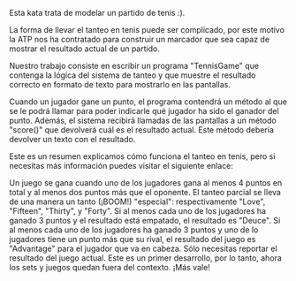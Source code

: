 Esta kata trata de modelar un partido de tenis :).

La forma de llevar el tanteo en tenis puede ser complicado, por este motivo la ATP nos ha contratado para construir un marcador que sea capaz de mostrar el resultado actual de un partido.

Nuestro trabajo consiste en escribir un programa "TennisGame" que contenga la lógica del sistema de tanteo y que muestre el resultado correcto en formato de texto para mostrarlo en las pantallas.

Cuando un jugador gane un punto, el programa contendrá un método al que se le podrá llamar para poder indicarle qué jugador ha sido el ganador del punto. Además, el sistema recibirá llamadas de las pantallas a un método "score()" que devolverá cuál es el resultado actual. Este método debería devolver un texto con el resultado.

Este es un resumen explicamos cómo funciona el tanteo en tenis, pero si necesitas más información puedes visitar el siguiente
enlace:

Un juego se gana cuando uno de los jugadores gana al menos 4 puntos en total y al menos dos puntos más que el oponente.
El tanteo parcial se lleva de una manera un tanto (¡BOOM!) "especial": respectivamente "Love", "Fifteen", "Thirty", y "Forty".
Si al menos cada uno de los jugadores ha ganado 3 puntos y el resultado está empatado, el resultado es "Deuce".
Si al menos cada uno de los jugadores ha ganado 3 puntos y uno de lo jugadores tiene un punto más que su rival, el resultado del juego es "Advantage" para el jugador que va en cabeza.
Sólo necesitas reportar el resultado del juego actual. Este es un primer desarrollo, por lo tanto, ahora los sets y juegos quedan fuera del contexto. ¡Más vale!
